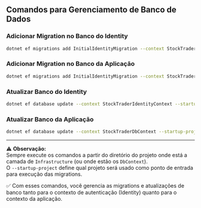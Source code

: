 
## Comandos para Gerenciamento de Banco de Dados

### Adicionar Migration no Banco do Identity
```bash
dotnet ef migrations add InitialIdentityMigration --context StockTraderIdentityContext --startup-project ../StockTraderApi.API --output-dir Identity/Migrations
```

### Adicionar Migration no Banco da Aplicação
```bash
dotnet ef migrations add InitialIdentityMigration --context StockTraderDbContext --startup-project ../StockTraderApi.API --output-dir Context/Migrations
```

### Atualizar Banco do Identity
```bash
dotnet ef database update --context StockTraderIdentityContext --startup-project ../StockTraderApi.API
```

### Atualizar Banco da Aplicação
```bash
dotnet ef database update --context StockTraderDbContext --startup-project ../StockTraderApi.API
```

---

⚠️ **Observação:**  
Sempre execute os comandos a partir do diretório do projeto onde está a camada de `Infrastructure` (ou onde estão os `DbContext`).  
O `--startup-project` define qual projeto será usado como ponto de entrada para execução das migrations.

✅ Com esses comandos, você gerencia as migrations e atualizações de banco tanto para o contexto de autenticação (Identity) quanto para o contexto da aplicação.
